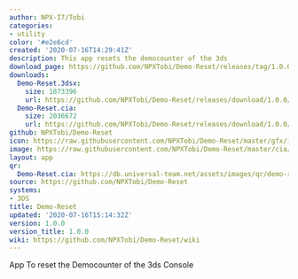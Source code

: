 ```yaml
---
author: NPX-I7/Tobi
categories:
- utility
color: '#e2e6cd'
created: '2020-07-16T14:29:41Z'
description: This app resets the democounter of the 3ds
download_page: https://github.com/NPXTobi/Demo-Reset/releases/tag/1.0.0
downloads:
  Demo-Reset.3dsx:
    size: 1873396
    url: https://github.com/NPXTobi/Demo-Reset/releases/download/1.0.0/Demo-Reset.3dsx
  Demo-Reset.cia:
    size: 2036672
    url: https://github.com/NPXTobi/Demo-Reset/releases/download/1.0.0/Demo-Reset.cia
github: NPXTobi/Demo-Reset
icon: https://raw.githubusercontent.com/NPXTobi/Demo-Reset/master/gfx/icon.png
image: https://raw.githubusercontent.com/NPXTobi/Demo-Reset/master/cia/banner.png
layout: app
qr:
  Demo-Reset.cia: https://db.universal-team.net/assets/images/qr/demo-reset.cia.png
source: https://github.com/NPXTobi/Demo-Reset
systems:
- 3DS
title: Demo-Reset
updated: '2020-07-16T15:14:32Z'
version: 1.0.0
version_title: 1.0.0
wiki: https://github.com/NPXTobi/Demo-Reset/wiki
---
```

App To reset the Democounter of the 3ds Console